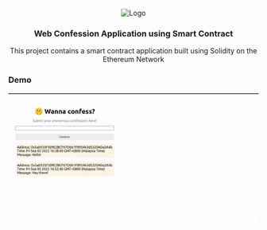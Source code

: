 <!-- PROJECT LOGO -->
<br />
<div align="center">
    <img src="https://d33wubrfki0l68.cloudfront.net/13ca0c32ffd56bcfaf861b9a8acb212d0f6482e3/d8df6/static/c3bcc8c47890ffd2a2c329972c73d0fd/e018d/ethereum-logo-portrait-black-gray.png" alt="Logo" width="400" height="200">

<h3 align="center">Web Confession Application using Smart Contract</h3>

  <p align="center">
    This project contains a smart contract application built using Solidity on the Ethereum Network
  </p>
</div>

### Demo
![Demo](demo.gif)

